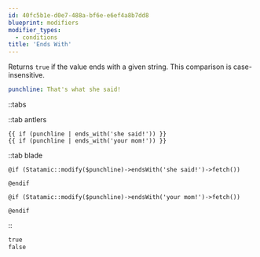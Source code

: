 ```yaml
---
id: 40fc5b1e-d0e7-488a-bf6e-e6ef4a8b7dd8
blueprint: modifiers
modifier_types:
  - conditions
title: 'Ends With'
---
```

Returns `true` if the value ends with a given string. This comparison is case-insensitive.

```yaml
punchline: That's what she said!
```

::tabs

::tab antlers
```antlers
{{ if (punchline | ends_with('she said!')) }}
{{ if (punchline | ends_with('your mom!')) }}
```
::tab blade
```blade
@if (Statamic::modify($punchline)->endsWith('she said!')->fetch())

@endif

@if (Statamic::modify($punchline)->endsWith('your mom!')->fetch())

@endif
```
::

```html
true
false
```
